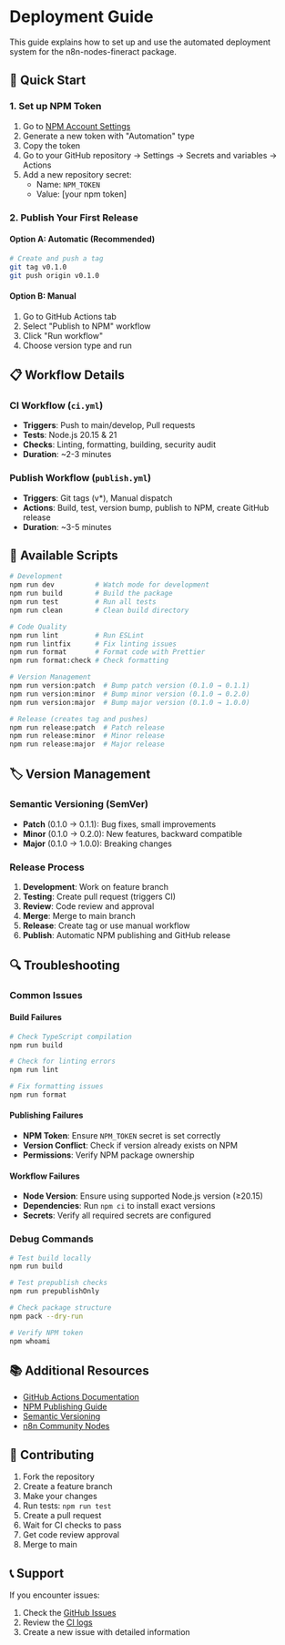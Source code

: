 # Deployment Guide

This guide explains how to set up and use the automated deployment system for the n8n-nodes-fineract package.

## 🚀 Quick Start

### 1. Set up NPM Token

1. Go to [NPM Account Settings](https://www.npmjs.com/settings/tokens)
2. Generate a new token with "Automation" type
3. Copy the token
4. Go to your GitHub repository → Settings → Secrets and variables → Actions
5. Add a new repository secret:
   - Name: `NPM_TOKEN`
   - Value: [your npm token]

### 2. Publish Your First Release

#### Option A: Automatic (Recommended)

```bash
# Create and push a tag
git tag v0.1.0
git push origin v0.1.0
```

#### Option B: Manual

1. Go to GitHub Actions tab
2. Select "Publish to NPM" workflow
3. Click "Run workflow"
4. Choose version type and run

## 📋 Workflow Details

### CI Workflow (`ci.yml`)

- **Triggers**: Push to main/develop, Pull requests
- **Tests**: Node.js 20.15 & 21
- **Checks**: Linting, formatting, building, security audit
- **Duration**: ~2-3 minutes

### Publish Workflow (`publish.yml`)

- **Triggers**: Git tags (v*), Manual dispatch
- **Actions**: Build, test, version bump, publish to NPM, create GitHub release
- **Duration**: ~3-5 minutes

## 🔧 Available Scripts

```bash
# Development
npm run dev          # Watch mode for development
npm run build        # Build the package
npm run test         # Run all tests
npm run clean        # Clean build directory

# Code Quality
npm run lint         # Run ESLint
npm run lintfix      # Fix linting issues
npm run format       # Format code with Prettier
npm run format:check # Check formatting

# Version Management
npm run version:patch  # Bump patch version (0.1.0 → 0.1.1)
npm run version:minor  # Bump minor version (0.1.0 → 0.2.0)
npm run version:major  # Bump major version (0.1.0 → 1.0.0)

# Release (creates tag and pushes)
npm run release:patch  # Patch release
npm run release:minor  # Minor release
npm run release:major  # Major release
```

## 🏷️ Version Management

### Semantic Versioning (SemVer)

- **Patch** (0.1.0 → 0.1.1): Bug fixes, small improvements
- **Minor** (0.1.0 → 0.2.0): New features, backward compatible
- **Major** (0.1.0 → 1.0.0): Breaking changes

### Release Process

1. **Development**: Work on feature branch
2. **Testing**: Create pull request (triggers CI)
3. **Review**: Code review and approval
4. **Merge**: Merge to main branch
5. **Release**: Create tag or use manual workflow
6. **Publish**: Automatic NPM publishing and GitHub release

## 🔍 Troubleshooting

### Common Issues

#### Build Failures

```bash
# Check TypeScript compilation
npm run build

# Check for linting errors
npm run lint

# Fix formatting issues
npm run format
```

#### Publishing Failures

- **NPM Token**: Ensure `NPM_TOKEN` secret is set correctly
- **Version Conflict**: Check if version already exists on NPM
- **Permissions**: Verify NPM package ownership

#### Workflow Failures

- **Node Version**: Ensure using supported Node.js version (≥20.15)
- **Dependencies**: Run `npm ci` to install exact versions
- **Secrets**: Verify all required secrets are configured

### Debug Commands

```bash
# Test build locally
npm run build

# Test prepublish checks
npm run prepublishOnly

# Check package structure
npm pack --dry-run

# Verify NPM token
npm whoami
```

## 📚 Additional Resources

- [GitHub Actions Documentation](https://docs.github.com/en/actions)
- [NPM Publishing Guide](https://docs.npmjs.com/packages-and-modules/contributing-packages-to-the-registry)
- [Semantic Versioning](https://semver.org/)
- [n8n Community Nodes](https://docs.n8n.io/integrations/community-nodes/)

## 🤝 Contributing

1. Fork the repository
2. Create a feature branch
3. Make your changes
4. Run tests: `npm run test`
5. Create a pull request
6. Wait for CI checks to pass
7. Get code review approval
8. Merge to main

## 📞 Support

If you encounter issues:

1. Check the [GitHub Issues](https://github.com/Yann-J/n8n-nodes-fineract/issues)
2. Review the [CI logs](https://github.com/Yann-J/n8n-nodes-fineract/actions)
3. Create a new issue with detailed information
